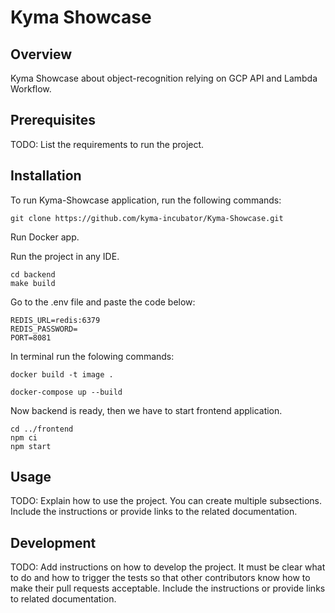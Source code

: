 # Kyma Showcase

## Overview

Kyma Showcase about object-recognition relying on GCP API and Lambda Workflow.

## Prerequisites

TODO: List the requirements to run the project.

## Installation

To run Kyma-Showcase application, run the following commands:
```
git clone https://github.com/kyma-incubator/Kyma-Showcase.git
```

Run Docker app.

Run the project in any IDE.
```
cd backend
make build
```

Go to the .env file and paste the code below:
```
REDIS_URL=redis:6379
REDIS_PASSWORD=
PORT=8081
```

In terminal run the folowing commands:

```
docker build -t image .
```
```
docker-compose up --build
```
Now backend is ready, then we have to start frontend application.

```
cd ../frontend
npm ci
npm start
```
## Usage

TODO: Explain how to use the project. You can create multiple subsections. Include the instructions or provide links to the related documentation.

## Development

TODO: Add instructions on how to develop the project. It must be clear what to do and how to trigger the tests so that other contributors know how to make their pull requests acceptable. Include the instructions or provide links to related documentation.
